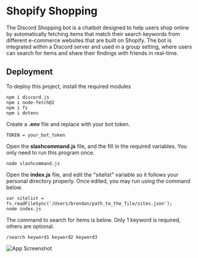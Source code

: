 # Shopify Shopping

The Discord Shopping bot is a chatbot designed to help users shop online by automatically fetching items that match their search keywords from different e-commerce websites that are built on Shopify. The bot is integrated within a Discord server and used in a group setting, where users can search for items and share their findings with friends in real-time.

## Deployment

To deploy this project, install the required modules

```
npm i discord.js
npm i node-fetch@2
npm i fs
npm i dotenv
```

Create a **.env** file and replace with your bot token.
```
TOKEN = your_bot_token
```

Open the **slashcommand.js** file, and the fill in the required variables. You only need to run this program once.
```
node slashcommand.js
```

Open the **index.js** file, and edit the "sitelist" variable so it follows your personal directory properly.
Once edited, you may run using the command below.
```
var sitelist = fs.readFileSync('/Users/brendan/path_to_the_file/sites.json');
node index.js
```

The command to search for items is below. Only 1 keyword is required, others are optional.
```
/search keyword1 keyword2 keyword3
```

![App Screenshot](https://cdn.discordapp.com/attachments/1102372755187445860/1102372824326348840/shopping.png)

